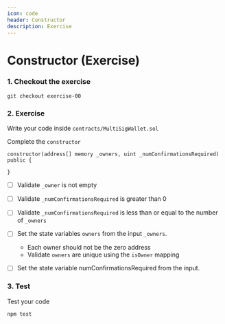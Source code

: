 ```yaml
---
icon: code
header: Constructor
description: Exercise
---
```


# Constructor (Exercise)

### 1. Checkout the exercise

```shell
git checkout exercise-00
```

### 2. Exercise

Write your code inside `contracts/MultiSigWallet.sol`

Complete the `constructor`

```solidity
constructor(address[] memory _owners, uint _numConfirmationsRequired) public {

}
```

- [ ] Validate `_owner` is not empty

- [ ] Validate `_numConfirmationsRequired` is greater than 0

- [ ] Validate `_numConfirmationsRequired` is less than or equal to the number of `_owners`

- [ ] Set the state variables `owners` from the input `_owners`.

  - Each owner should not be the zero address
  - Validate `owners` are unique using the `isOwner` mapping

- [ ] Set the state variable numConfirmationsRequired from the input.

### 3. Test

Test your code

```shell
npm test
```
